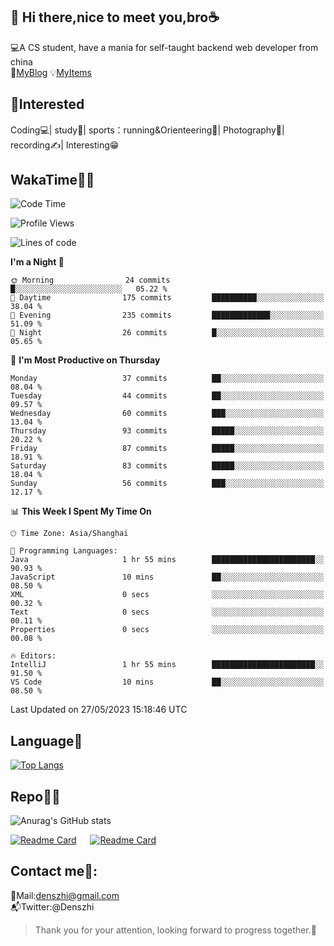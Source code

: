 👋 Hi there,nice to meet you,bro☕
---
💻A CS student, have a mania for self-taught backend web developer from china   
👣[MyBlog](https://github.com/HealUP/MyBlog)
💡[MyItems](https://healup.github.io/)

 <!-- waka-box start -->
 <!-- waka-box end -->
 
🧲**Interested**
--
Coding💻| study📖| sports：running&Orienteering🏃‍| Photography📸| recording✍️| Interesting😁

WakaTime👨‍💻
---
<!--START_SECTION:waka-->
![Code Time](http://img.shields.io/badge/Code%20Time-135%20hrs%2038%20mins-blue)

![Profile Views](http://img.shields.io/badge/Profile%20Views-7-blue)

![Lines of code](https://img.shields.io/badge/From%20Hello%20World%20I%27ve%20Written-162.1%20thousand%20lines%20of%20code-blue)

**I'm a Night 🦉** 

```text
🌞 Morning                24 commits          █░░░░░░░░░░░░░░░░░░░░░░░░   05.22 % 
🌆 Daytime                175 commits         ██████████░░░░░░░░░░░░░░░   38.04 % 
🌃 Evening                235 commits         █████████████░░░░░░░░░░░░   51.09 % 
🌙 Night                  26 commits          █░░░░░░░░░░░░░░░░░░░░░░░░   05.65 % 
```
📅 **I'm Most Productive on Thursday** 

```text
Monday                   37 commits          ██░░░░░░░░░░░░░░░░░░░░░░░   08.04 % 
Tuesday                  44 commits          ██░░░░░░░░░░░░░░░░░░░░░░░   09.57 % 
Wednesday                60 commits          ███░░░░░░░░░░░░░░░░░░░░░░   13.04 % 
Thursday                 93 commits          █████░░░░░░░░░░░░░░░░░░░░   20.22 % 
Friday                   87 commits          █████░░░░░░░░░░░░░░░░░░░░   18.91 % 
Saturday                 83 commits          █████░░░░░░░░░░░░░░░░░░░░   18.04 % 
Sunday                   56 commits          ███░░░░░░░░░░░░░░░░░░░░░░   12.17 % 
```


📊 **This Week I Spent My Time On** 

```text
🕑︎ Time Zone: Asia/Shanghai

💬 Programming Languages: 
Java                     1 hr 55 mins        ███████████████████████░░   90.93 % 
JavaScript               10 mins             ██░░░░░░░░░░░░░░░░░░░░░░░   08.50 % 
XML                      0 secs              ░░░░░░░░░░░░░░░░░░░░░░░░░   00.32 % 
Text                     0 secs              ░░░░░░░░░░░░░░░░░░░░░░░░░   00.11 % 
Properties               0 secs              ░░░░░░░░░░░░░░░░░░░░░░░░░   00.08 % 

🔥 Editors: 
IntelliJ                 1 hr 55 mins        ███████████████████████░░   91.50 % 
VS Code                  10 mins             ██░░░░░░░░░░░░░░░░░░░░░░░   08.50 % 
```


 Last Updated on 27/05/2023 15:18:46 UTC
<!--END_SECTION:waka-->

Language🚀
---
[![Top Langs](https://github-readme-stats.vercel.app/api/top-langs/?username=HealUP&layout=compact&hide_border=true)](https://github.com/HealUP)

Repo🧑‍💻
---
![Anurag's GitHub stats](https://github-readme-stats.vercel.app/api?username=HealUP&count_private=true&show_icons=true&theme=gruvbox&hide_border=true) 

[![Readme Card](https://github-readme-stats.vercel.app/api/pin/?username=HealUP&repo=InternetEy&theme=transparent)](https://github.com/HealUP/InternetEy) &emsp;
[![Readme Card](https://github-readme-stats.vercel.app/api/pin/?username=HealUP&repo=CampusExperience&theme=transparent)](https://github.com/HealUP/CampusExperience)


Contact me📱:
---
📮Mail:denszhi@gmail.com  
📬Twitter:@Denszhi  

> Thank you for your attention, looking forward to progress together.🎉
